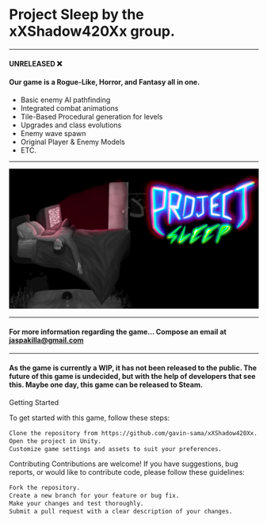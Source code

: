 # Project Sleep by the xXShadow420Xx group. 
----
#### UNRELEASED ❌
#### Our game is a Rogue-Like, Horror, and Fantasy all in one. 
* Basic enemy AI pathfinding
* Integrated combat animations
* Tile-Based Procedural generation for levels
* Upgrades and class evolutions
* Enemy wave spawn
* Original Player & Enemy Models
* ETC.
--- 

![Main Menu](https://github.com/gavin-sama/xXShadow420Xx/blob/main/Assets/2D%20Sprites/MainMenu.png?raw=true)






---
#### For more information regarding the game... Compose an email at jaspakilla@gmail.com 
---
#### As the game is currently a WIP, it has not been released to the public. The future of this game is undecided, but with the help of developers that see this. Maybe one day, this game can be released to Steam. 

Getting Started

To get started with this game, follow these steps:

    Clone the repository from https://github.com/gavin-sama/xXShadow420Xx.
    Open the project in Unity.
    Customize game settings and assets to suit your preferences.

Contributing
Contributions are welcome! If you have suggestions, bug reports, or would like to contribute code, please follow these guidelines:

    Fork the repository.
    Create a new branch for your feature or bug fix.
    Make your changes and test thoroughly.
    Submit a pull request with a clear description of your changes.
